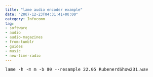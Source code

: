 ```yaml
---
title: "lame audio encoder example"
date: "2007-12-23T04:31:41+00:00"
category: Infocomm
tag:
- software
- audio
- audio-magazines
- from-tumblr
- guides
- music
- new-time-radio
---
```

<pre>
lame -h -m m -b 80 --resample 22.05 RubenerdShow231.wav
</pre>

